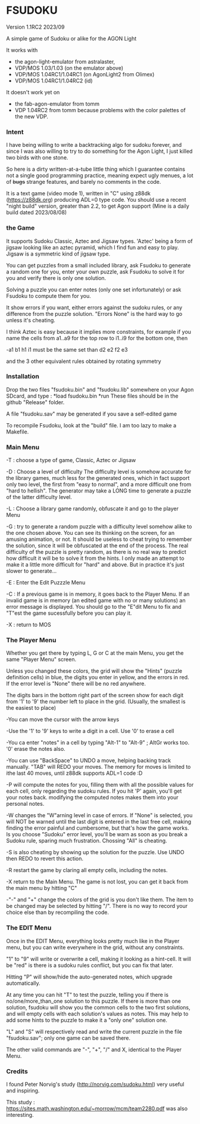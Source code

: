 
# FSUDOKU

Version 1.1RC2 2023/09

A simple game of Sudoku or alike for the AGON Light

It works with 
- the agon-light-emulator from astralaster, 
- VDP/MOS 1.03/1.03 (on the emulator above)
- VDP/MOS 1.04RC1/1.04RC1 (on AgonLight2 from Olimex)
- VDP/MOS 1.04RC1/1.04RC2 (id)

It doesn't work yet on 
- the fab-agon-emulator from tomm 
- VDP 1.04RC2 from tomm
because problems with the color palettes of the new VDP. 

###  Intent

I have being willing to write a backtracking algo for sudoku forever, and since
I was also willing to try to do something for the Agon Light, I just killed two birds with one stone.

So here is a dirty written-at-a-tube little thing which I guarantee contains not a single 
good programming practice, meaning expect ugly menues, a lot of ~~bugs~~ strange features, 
and barely no comments in the code. 

It is a text game (video mode 1), written in "C" using z88dk (https://z88dk.org) producing ADL=0 type code.
You should use a recent "night build" version, greater than 2.2, to get Agon support 
(Mine is a daily build dated 2023/08/08)

### the Game

It supports Sudoku Classic, Aztec and Jigsaw types. 'Aztec' being a form of jigsaw looking like an aztec pyramid,
which I find fun and easy to play. Jigsaw is a symmetric kind of jigsaw type.

You can get puzzles from a small included library, ask Fsudoku to generate a random one for you,
enter your own puzzle, ask Fsudoku to solve it for you and verify there is only one solution.

Solving a puzzle you can enter notes (only one set infortunately) or ask Fsudoku to compute them
for you.

It show errors if you want, either errors against the sudoku rules, or any difference from the
puzzle solution. "Errors None" is the hard way to go unless it's cheating.

I think Aztec is easy because it implies more constraints, for example if you name the cells
from a1..a9 for the top row to i1..i9 for the bottom one, then

-a1 b1 h1 i1 must be the same set than d2 e2 f2 e3  

and the 3 other equivalent rules obtained by rotating symmetry

### Installation

Drop the two files "fsudoku.bin" and "fsudoku.lib" somewhere on your Agon SDcard, and type :
*load fsudoku.bin
*run
These files should be in the github "Release" folder.

A file "fsudoku.sav" may be generated if you save a self-edited game

To recompile Fsudoku, look at the "build" file. I am too lazy to make a Makefile.


### Main Menu

-T : choose a type of game, Classic, Aztec or Jigsaw

-D : Choose a level of difficulty
     The difficulty level is somehow accurate for the library games, much less for the 
     generated ones, which in fact support only two level, the first from "easy to normal",
     and a more difficult one from "hard to hellish". The generator may take a LONG time
     to generate a puzzle of the latter difficulty level.

-L : Choose a library game randomly, obfuscate it and go to the player Menu

-G : try to generate a random puzzle with a difficulty level somehow alike to the one chosen above.
     You can see its thinking on the screen, for an amusing animation, or not. It should be
     useless to cheat trying to remember the solution, since it will be obfuscated at the end of 
     the process.
     The real difficulty of the puzzle is pretty random, as there is no real way to predict
     how difficult it will be to solve it from the hints. I only made an attempt to make it a little
     more difficult for "hard" and above. But in practice it's just slower to generate...

-E : Enter the Edit Puzzzle Menu

-C : If a previous game is in memory, it goes back to the Player Menu.
     If an invalid game is in memory (an edited game with no or many solutions) an error
     message is displayed. You should go to the "E"dit Menu to fix and "T"est the game
     sucessfully before you can play it.

-X : return to MOS

### The Player Menu

Whether you get there by typing L, G or C at the main Menu, you get the same "Player Menu" screen.

Unless you changed these colors, the grid will show the "Hints" (puzzle definition cells) in blue,
the digits you enter in yellow, and the errors in red. If the error level is "None" there will be
no red anywhere.

The digits bars in the bottom right part of the screen show for each digit from '1' to '9' the number 
left to place in the grid. (Usually, the smallest is the easiest to place)

-You can move the cursor with the arrow keys

-Use the '1' to '9' keys to write a digit in a cell. Use '0' to erase a cell

-You ca enter "notes" in a cell by typing "Alt-1" to "Alt-9" ; AltGr works too. '0' erase the notes also.

-You can use "BackSpace" to UNDO a move, helping backing track manually. "TAB" will REDO your moves.
 The memory for moves is limited to ithe last 40 moves, until z88dk supports ADL=1 code :D

-P will compute the notes for you, filling them with all the possible values for each cell, only
 regarding the sudoku rules. If you hit 'P' again, you'll get your notes back. modifying the 
 computed notes makes them into your personal notes.

-W changes the "W"arning level in case of errors. If "None" is selected, you will NOT be warned until
 the last digit is entered in the last free cell, making finding the error painful and cumbersome, but
 that's how the game works. Is you choose "Sudoku" error level, you'll be warn as soon as you break a 
 Sudoku rule, sparing much frustration. Chossing "All" is cheating.

-S is also cheating by showing up the solution for the puzzle. Use UNDO then REDO to revert this action.

-R restart the game by claring all empty cells, including the notes.

-X return to the Main Menu. The game is not lost, you can get it back from the main menu by hitting "C"

-"-" and "+" change the colors of the grid is you don't like them. The item to be changed may be
 selected by hitting "/". There is no way to record your choice else than by recompiling the code.

### The EDIT Menu

Once in the EDIT Menu, everything looks pretty much like in the Player menu, but you can write everywhere
in the grid, without any constraints.

"1" to "9" will write or overwrite a cell, making it looking as a hint-cell.
It will be "red" is there is a sudoku rules conflict, but you can fix that later.

Hitting "P" will show/hide the auto-generated notes, which upgrade automatically.

At any time you can hit "T" to test the puzzle, telling you if there is no/one/more_than_one solution to
this puzzle. If there is more than one solution, fsudoku will show you the common cells to the two first 
solutions, and will empty cells with each solution's values as notes. This may help to add some hints to the
puzzle to make it a "only one" solution one.

"L" and "S" will respectively read and write the current puzzle in the file "fsudoku.sav"; only one game 
can be saved there.

The other valid commands are "-", "+", "/" and X, identical to the Player Menu.

### Credits

I found Peter Norvig's study (http://norvig.com/sudoku.html) very useful and inspiring. 

This study : https://sites.math.washington.edu/~morrow/mcm/team2280.pdf was also interesting.


